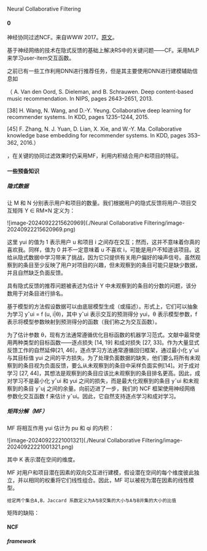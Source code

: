 Neural Collaborative Filtering

#### 0

神经协同过滤NCF。来自WWW 2017。[原文](https://arxiv.org/abs/1708.05031)。

基于神经网络的技术在隐式反馈的基础上解决RS中的关键问题——CF。采用MLP来学习user-item交互函数。

之前已有一些工作利用DNN进行推荐任务，但是其主要使用DNN进行建模辅助信息如

（ A. Van den Oord, S. Dieleman, and B. Schrauwen. Deep content-based music recommendation. In NIPS, pages 2643–2651, 2013.

[38] H. Wang, N. Wang, and D.-Y. Yeung. Collaborative deep learning for recommender systems. In KDD, pages 1235–1244, 2015.

[45] F. Zhang, N. J. Yuan, D. Lian, X. Xie, and W.-Y. Ma. Collaborative  knowledge base embedding for recommender systems. In KDD, pages 353–362, 2016.）

，在关键的协同过滤效果时仍采用MF，利用内积结合用户和项目的特征。

#### 一些预备知识

##### 隐式数据

让 M 和 N 分别表示用户和项目的数量。我们根据用户的隐式反馈将用户-项目交互矩阵 Y ∈ RM×N 定义为：

![image-20240922215620969](./Neural Collaborative Filtering/image-20240922215620969.png)

这里 yui 的值为 1 表示用户 u 和项目 i 之间存在交互；然而，这并不意味着你真的喜欢我。同样，值为 0 并不一定意味着 u 不喜欢 i，可能是用户不知道该项目。这给从隐式数据中学习带来了挑战，因为它只提供有关用户偏好的噪声信号。虽然观察到的条目至少反映了用户对项目的兴趣，但未观察到的条目可能只是缺少数据，并且自然缺乏负面反馈。

具有隐式反馈的推荐问题被表述为估计 Y 中未观察到的条目的分数的问题，该分数用于对条目进行排名。

基于模型的方法假设数据可以由底层模型生成（或描述）。形式上，它们可以抽象为学习 yˆui = f (u, i|θ)，其中 yˆui 表示交互的预测得分 yui，θ 表示模型参数，f 表示将模型参数映射到预测得分的函数（我们称之为交互函数）。

为了估计参数 θ，现有方法通常遵循优化目标函数的机器学习范式。文献中最常使用两种类型的目标函数——逐点损失 [14, 19] 和成对损失 [27, 33]。作为大量显式反馈工作的自然延伸[21, 46]，逐点学习方法通常遵循回归框架，通过最小化 yˆui 与其目标值 yui 之间的平方损失。为了处理负面数据的缺失，他们要么将所有未观察到的条目视为负面反馈，要么从未观察到的条目中采样负面实例[14]。对于成对学习 [27, 44]，其想法是观察到的条目应该比未观察到的条目排名更高。因此，成对学习不是最小化 yˆui 和 yui 之间的损失，而是最大化观察到的条目 yˆui 和未观察到的条目 yˆuj 之间的余量。向前迈进了一步，我们的 NCF 框架使用神经网络参数化交互函数 f 来估计 yˆui。因此，它自然支持逐点学习和成对学习。

##### 矩阵分解（MF）

MF 将相互作用 yui 估计为 pu 和 qi 的内积：

![image-20240922221001321](./Neural Collaborative Filtering/image-20240922221001321.png)

其中 K 表示潜在空间的维度。

MF 对用户和项目潜在因素的双向交互进行建模，假设潜在空间的每个维度彼此独立，并以相同的权重将它们线性组合。因此，MF 可以被视为潜在因素的线性模型。

```
给定两个集合A,B，Jaccard 系数定义为A与B交集的大小与A与B并集的大小的比值
```

矩阵的缺陷：

#### NCF

##### framework




